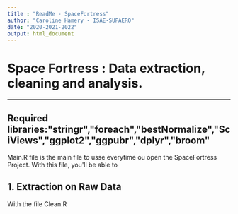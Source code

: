 ```yaml
---
title : "ReadMe - SpaceFortress"
author: "Caroline Hamery - ISAE-SUPAERO"
date: "2020-2021-2022"
output: html_document
---
```





# Space Fortress : Data extraction, cleaning and analysis.

---
Required libraries:"stringr","foreach","bestNormalize","SciViews","ggplot2","ggpubr","dplyr","broom"
---

Main.R file is the main file to usse everytime ou open the SpaceFortress Project. With this file, you'll be able to

## 1. Extraction on Raw Data

With the file Clean.R 
